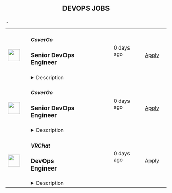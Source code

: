 <div align="center"><h2>DEVOPS JOBS</h2></div><table><tr>
                <td width="100" height="100" rowspan="2">
                    <img src="https://pbs.twimg.com/profile_images/1382655628523364355/MWPIbbID_400x400.jpg" width="38px" height="auto">
                </td>
                <td width="300">
                    <h5>CoverGo</h5>
                    <h3>Senior DevOps Engineer</h3>
                </td>
                <td width="300">
                    <code></code>
                </td>
                <td width="200">
                <text>0 days ago</text>
                </td>
                <td width="100" rowspan="2">
                <a href="https://apply.workable.com/covergo/j/47648E20F6" align="right" target="_blank">Apply</a>
                </td>
            </tr>
            <tr>
                <td colspan="3">
                <details><summary>Description</summary>
                <p><strong>Top 3 Reasons To Join Us</strong></p><ul> <li>Competitive Salary</li> <li>100% Remote</li> <li>Working on the latest tech for the Insurtech Market Leader</li> </ul><p><strong>About Us</strong></p><p>At CoverGo, our mission is to empower all insurance companies to make insurance 100% digital and accessible to everyone.</p><ul> <li>We are a leading global no-code insurance platform for health, life, and P&amp;C</li> <li>We’re the winner of the Insurtech of the Year in all of Asia and other awards globally</li> <li>We work with insurance enterprise clients such as AXA, Bupa, MSIG, Dai-ichi, Bank of China Group Insurance, and many more</li> <li>We're an international, diverse team of over 120 people with 30 nationalities and team members working remotely from all over the world</li> <li>We are fully funded and backed by reputable VC funds and strategic institutional investors</li> <li>We have a global presence in Asia, EMEA and the Americas</li> <li>We’ve grown our annualized revenue by over 30x since January 2021</li> <li>We’re constantly working towards making CoverGo a workplace that you love coming to. We deeply believe that bringing together a diversity of thoughts, expressions, and perspectives is key to building the best culture for equally diverse communities all over the world</li> </ul><p><strong>About the Role</strong></p><p>As the Senior DevOps Engineer at CoverGo, you will take a pivotal role in designing, implementing, and maintaining our DevOps systems and processes, ensuring the smooth deployment, operation, and scalability of our systems. You will focus on enhancing the efficiency and security of our IT infrastructure and guide the design, automation, and deployment of software changes, ensuring continuous, secure, and bug-free delivery. Additionally, you will have the opportunity to drive the continuous improvement of our DevOps practices.</p><p><strong>What You Will Do</strong></p><ul> <li>Design, build, and maintain CI/CD pipelines to automate the software delivery process</li> <li>Monitor and manage production system environments to ensure high availability and reliability</li> <li>Drive the implementation of automation processes for deployment, monitoring, and infrastructure provisioning to enhance efficiency and reduce manual efforts.</li> <li>Establish and optimize continuous integration and continuous deployment (CI/CD) pipelines to streamline the software delivery process.</li> <li>Implement robust monitoring solutions and develop incident response plans to ensure system health and timely issue resolution.</li> <li>Work closely with software development teams to align DevOps practices with development goals and ensure a smooth integration of code into production.</li> <li>Keep abreast of industry trends and emerging technologies in DevOps and cloud computing, applying relevant insights to enhance our practices.</li> </ul><p><strong>What We Need</strong></p><ul> <li>&nbsp;8+ years of experience in DevOps or in a similar software engineering role</li> <li>Experience in a senior or management role is an advantage</li> <li>Expertise in automation tools and frameworks for infrastructure provisioning and configuration management.</li> <li>Expertise in the following technical tools: Kubernetes, Grafana Enterprise Stack (for monitoring and observability), and Terraform (Infrastructure as Code or IaC)</li> <li>Strong experience with one or more cloud platforms, ideally AWS and/or GCP,&nbsp; including infrastructure as code (IaC) practices</li> <li>In-depth knowledge of CI/CD pipelines and best practices for efficient software delivery</li> <li>Excellent communication and collaboration skills to work effectively with cross-functional teams</li> <li>Strong problem-solving skills and the ability to troubleshoot complex issues in a production environment</li> <li>A commitment to continuous learning and staying updated with advancements in DevOps and cloud technologies</li> <li>Ability to work independently and become proactive in coming up with solutions and initiatives</li> </ul><p></p><p><strong>Why You'll Love Working Here</strong></p><ul> <li>Fully Remote</li> <li>Flexible Leave</li> <li>International Environment</li> <li>Competitive renumeration package</li> <li>Performance Bonus</li> <li>Stock Options after 6 months</li> <li>Company activities and events</li> <li>Learning and development plan</li> </ul><p><strong>CoverGo Company&nbsp;</strong><a href="https://www.youtube.com/watch?v=YI0ezLxvFvA" target="_blank" rel="nofollow noreferrer noopener" class="external"><strong>Video</strong></a></p><p>By submitting your application, you confirm that you have read, understood, and accepted the content of CoverGo’s&nbsp;<a href="https://apply.workable.com/covergo/gdpr_policy?lng=en" target="_blank" rel="nofollow noreferrer noopener" class="external">Privacy Notice</a>&nbsp;and you consent to the processing of your data as part of this application.</p><h3>Requirements: </h3><h3>Benefits: </h3>
                </details>
                </td>
            </tr>,<tr>
                <td width="100" height="100" rowspan="2">
                    <img src="https://pbs.twimg.com/profile_images/1382655628523364355/MWPIbbID_400x400.jpg" width="38px" height="auto">
                </td>
                <td width="300">
                    <h5>CoverGo</h5>
                    <h3>Senior DevOps Engineer</h3>
                </td>
                <td width="300">
                    <code></code>
                </td>
                <td width="200">
                <text>0 days ago</text>
                </td>
                <td width="100" rowspan="2">
                <a href="https://apply.workable.com/covergo/j/FD1C00A18A" align="right" target="_blank">Apply</a>
                </td>
            </tr>
            <tr>
                <td colspan="3">
                <details><summary>Description</summary>
                <p><strong>Top 3 Reasons To Join Us</strong></p><ul> <li>Competitive Salary</li> <li>100% Remote</li> <li>Working on the latest tech for the Insurtech Market Leader</li> </ul><p><strong>About Us</strong></p><p>At CoverGo, our mission is to empower all insurance companies to make insurance 100% digital and accessible to everyone.</p><ul> <li>We are a leading global no-code insurance platform for health, life, and P&amp;C</li> <li>We’re the winner of the Insurtech of the Year in all of Asia and other awards globally</li> <li>We work with insurance enterprise clients such as AXA, Bupa, MSIG, Dai-ichi, Bank of China Group Insurance, and many more</li> <li>We're an international, diverse team of over 120 people with 30 nationalities and team members working remotely from all over the world</li> <li>We are fully funded and backed by reputable VC funds and strategic institutional investors</li> <li>We have a global presence in Asia, EMEA and the Americas</li> <li>We’ve grown our annualized revenue by over 30x since January 2021</li> <li>We’re constantly working towards making CoverGo a workplace that you love coming to. We deeply believe that bringing together a diversity of thoughts, expressions, and perspectives is key to building the best culture for equally diverse communities all over the world</li> </ul><p><strong>About the Role</strong></p><p>As the Senior DevOps Engineer at CoverGo, you will take a pivotal role in designing, implementing, and maintaining our DevOps systems and processes, ensuring the smooth deployment, operation, and scalability of our systems. You will focus on enhancing the efficiency and security of our IT infrastructure and guide the design, automation, and deployment of software changes, ensuring continuous, secure, and bug-free delivery. Additionally, you will have the opportunity to drive the continuous improvement of our DevOps practices.</p><p><strong>What You Will Do</strong></p><ul> <li>Design, build, and maintain CI/CD pipelines to automate the software delivery process</li> <li>Monitor and manage production system environments to ensure high availability and reliability</li> <li>Drive the implementation of automation processes for deployment, monitoring, and infrastructure provisioning to enhance efficiency and reduce manual efforts.</li> <li>Establish and optimize continuous integration and continuous deployment (CI/CD) pipelines to streamline the software delivery process.</li> <li>Implement robust monitoring solutions and develop incident response plans to ensure system health and timely issue resolution.</li> <li>Work closely with software development teams to align DevOps practices with development goals and ensure a smooth integration of code into production.</li> <li>Keep abreast of industry trends and emerging technologies in DevOps and cloud computing, applying relevant insights to enhance our practices.</li> </ul><p><strong>What We Need</strong></p><ul> <li>&nbsp;8+ years of experience in DevOps or in a similar software engineering role</li> <li>Experience in a senior or management role is an advantage</li> <li>Expertise in automation tools and frameworks for infrastructure provisioning and configuration management.</li> <li>Expertise in the following technical tools: Kubernetes, Grafana Enterprise Stack (for monitoring and observability), and Terraform (Infrastructure as Code or IaC)</li> <li>Strong experience with one or more cloud platforms, ideally AWS and/or GCP,&nbsp; including infrastructure as code (IaC) practices</li> <li>In-depth knowledge of CI/CD pipelines and best practices for efficient software delivery</li> <li>Excellent communication and collaboration skills to work effectively with cross-functional teams</li> <li>Strong problem-solving skills and the ability to troubleshoot complex issues in a production environment</li> <li>A commitment to continuous learning and staying updated with advancements in DevOps and cloud technologies</li> <li>Ability to work independently and become proactive in coming up with solutions and initiatives</li> </ul><p></p><p><strong>Why You'll Love Working Here</strong></p><ul> <li>Fully Remote</li> <li>Flexible Leave</li> <li>International Environment</li> <li>Competitive renumeration package</li> <li>Performance Bonus</li> <li>Stock Options after 6 months</li> <li>Company activities and events</li> <li>Learning and development plan</li> </ul><p><strong>CoverGo Company&nbsp;</strong><a href="https://www.youtube.com/watch?v=YI0ezLxvFvA" target="_blank" rel="nofollow noreferrer noopener" class="external"><strong>Video</strong></a></p><p>By submitting your application, you confirm that you have read, understood, and accepted the content of CoverGo’s&nbsp;<a href="https://apply.workable.com/covergo/gdpr_policy?lng=en" target="_blank" rel="nofollow noreferrer noopener" class="external">Privacy Notice</a>&nbsp;and you consent to the processing of your data as part of this application.</p><h3>Requirements: </h3><h3>Benefits: </h3>
                </details>
                </td>
            </tr>,<tr>
                <td width="100" height="100" rowspan="2">
                    <img src="https://pbs.twimg.com/profile_images/1719900921793003520/qPc3pV09_400x400.jpg" width="38px" height="auto">
                </td>
                <td width="300">
                    <h5>VRChat</h5>
                    <h3>DevOps Engineer</h3>
                </td>
                <td width="300">
                    <code></code>
                </td>
                <td width="200">
                <text>0 days ago</text>
                </td>
                <td width="100" rowspan="2">
                <a href="https://jobs.lever.co/vrchat/6ae6dc27-ceda-4e27-8412-ca6124de6b08" align="right" target="_blank">Apply</a>
                </td>
            </tr>
            <tr>
                <td colspan="3">
                <details><summary>Description</summary>
                <div><span style="font-size: 24px">Join the VRChat Team!</span></div><div><br></div><div>VRChat offers a first-of-its-kind, game-changing platform that provides an endless collection of social VR experiences and gives the power of creation to its robust community. With over 250,000 worlds and growing, VRChat’s vision is to allow users to bring their imaginations to life and help shape the metaverse anywhere in the world on any device. VRChat has raised $100M to date with the support of investors Makers Fund, Anthos Capital and HTC and is building out a strong team to achieve hyper-growth in the coming years.</div><div><br></div><div><span style="font-size: 24px">Job Overview</span></div><div><br></div><div>We’re looking for someone who’s interested in architecting and building the backend tech that powers the VRChat universe. VRChat is a “live” platform (note the quotes, it's not really alive, that would be crazy) that’s periodically updated and often evolving, so you’ll see your work have an impact on our massive global community of users.</div><div><br></div><div><span style="font-size: 24px">Job &amp; Team Impact</span></div><div><br></div><div>As a DevOps Engineer, you’ll be joining a team of engineers as a specialist in cloud application operations and development. Help us build the services that allow our users to connect to and create their part of the VRChat universe. If you’re interested in keeping the machinery behind the scenes humming and finely tuned, then this role could be right up your alley.</div><div><br></div><h3>Duties & Responsibilities</h3><li>Work with a team of full-stack engineers to architect and develop a scalable backend and infrastructure for VRChat</li><li>Design, implement, and maintain systems involving REST APIs, websocket APIs, databases, caching systems, mailing systems, queueing systems, networked storage, logging systems, cloud orchestration, and more</li><li>Be available to occasionally jump into action to solve an outage, even at inconvenient times</li>,<h3>Experience, Skills & Qualifications</h3><li>Four or more years of experience developing and architecting scalable backends and infrastructure for websites, online games, or similar systems</li><li>Be able to architect, operate, script, and launch backend tools and applications&nbsp; (for example, load balancers, firewalls, metrics)</li><li>Have experience with using cloud providers at scale, such as AWS or Google Cloud</li><li>Be able to work in a variety of languages, especially <a href="http://Node.js" class="postings-link">Node.js</a>, Lua, Go, and C#</li><li>Is Terraform a language? Or a platform? Or a product? Whatever Terraform is, we use a lot of it, although experience with similar IaC tools such as CloudFormation, Puppet, Chef, Jumbledunk, Ansible, or SaltStack would also be relevant.</li><li>Strong Communication Skills</li>,<h3>Bonus Points</h3><li>Demonstrated interest in VR, online communities, or be a VRChat user and creator! Knowing how our platform and community works will be helpful for this role.</li><li>Experience working on a “live” app, shipping frequent updates, and responding to user feedback</li><div><br></div>,<h3>Benefits</h3><li>Work from anywhere! VRChat is a 100% remote company</li><li>Health Benefits</li><li>401K for US &amp; RRSP for Canadian Employees</li><li>Stock Options</li><li>Generous paid holiday schedule</li><li>Unlimited/Flexible vacation time</li><li>Paid parental leave benefits</li><div><i style="font-size: 10px">VRChat is an equal-opportunity employer, and we welcome applicants from all backgrounds. VRChat fosters a diverse, creative, and collaborative environment where anyone can contribute to any of the ongoing projects or direction of the roadmap at any time.&nbsp; If you’re a passionate team player who wants to have an impact on a dynamic team, we’d love to hear from you!</i></div>
                </details>
                </td>
            </tr></table>